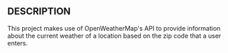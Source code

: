 ## DESCRIPTION

This project makes use of OpenWeatherMap's API to provide information about the current weather of a location based on the zip code that a user enters.
